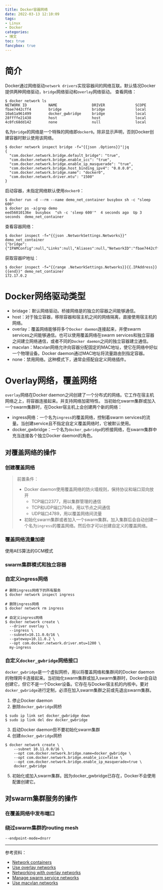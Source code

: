 ```yaml
---
title: Docker容器网络
date: 2022-03-13 12:10:09
tags:
- Linux
- Docker
categories:
- 博文
toc: true
fancybox: true
---
```


# 简介
Docker通过网络驱动`network drivers`实现容器间的网络互联。默认情况Docker提供两种网络驱动，`bridge`网络驱动和`overlay`网络驱动。
查看网络：
```shell
$ docker network ls
NETWORK ID          NAME                DRIVER              SCOPE
fbae7442cff4        bridge              bridge              local
10a61a961499        docker_gwbridge     bridge              local
28ffffe21438        host                host                local
4c0fc68dd142        none                null                local
```

名为`bridge`的网络是一个特殊的网络即`docker0`。除非显示声明，否则Docker创建容器时默认使用该网络。
```shell
$ docker network inspect bridge -f="{{json .Options}}"|jq
{
  "com.docker.network.bridge.default_bridge": "true",
  "com.docker.network.bridge.enable_icc": "true",
  "com.docker.network.bridge.enable_ip_masquerade": "true",
  "com.docker.network.bridge.host_binding_ipv4": "0.0.0.0",
  "com.docker.network.bridge.name": "docker0",
  "com.docker.network.driver.mtu": "1500"
}
```

启动容器，未指定网络默认使用`docker0`：
```shell
$ docker run -d --rm --name demo_net_container busybox sh -c "sleep 600"
$ docker ps -a|grep demo
eed56010136e  busybox  "sh -c 'sleep 600'"  4 seconds ago  Up 3 seconds  demo_net_container
```

查看容器网络：
```shell
$ docker inspect -f="{{json .NetworkSettings.Networks}}" demo_net_container
{"bridge":{"IPAMConfig":null,"Links":null,"Aliases":null,"NetworkID":"fbae7442cff48ab9c8af7f5e120c8ce530db9e1416c0067c47094ba692a9d0a8","EndpointID":"83fbc769afc547237687183904acad786808edd81212d96cabf69f01defded03","Gateway":"172.17.0.1","IPAddress":"172.17.0.2","IPPrefixLen":16,"IPv6Gateway":"","GlobalIPv6Address":"","GlobalIPv6PrefixLen":0,"MacAddress":"02:42:ac:11:00:02","DriverOpts":null}}
```

获取容器IP地址：
```shell
$ docker inspect -f="{{range .NetworkSettings.Networks}}{{.IPAddress}}{{end}}" demo_net_container
172.17.0.2
```

# Docker网络驱动类型
- bridage：默认网络驱动。桥接网络是的独立的容器之间能够通信。
- host：对于独立容器，移除容器和宿主机之间的网络隔离，直接使用宿主机的网络。
- overlay：覆盖网络能够将多个`Docker daemon`连接起来，并使swarm services之间能够通信。也可以使用覆盖网络在swarm services和独立容器之间建立网络通信，或者不同的`Docker daemon`之间的独立容器建立通信。
- macvlan：Macvlan网络允许向容器分配固定的MAC地址，使它在网络中好似一个物理设备。Docker daemon通过MAC地址将流量路由到指定容器。
- none：禁用网络。这种模式下，通常会搭配自定义网络插件。

# Overlay网络，覆盖网络
`overlay`网络在Docker daemon之间创建了一个分布式的网络。它工作在宿主机网络之上，将容器连接起来。并支持网络加密特性。
当初始化swarm集群或加入一个swarm集群时，在Docker宿主机上会创建两个新的网络：
- ingress网络：一个名为`ingress`的覆盖网络，控制着swarm services的流量。当创建service且不指定自定义覆盖网络时，它被默认使用。
- docker_gwbridge：一个名为`docker_gwbridge`的桥接网络，在swarm集群中充当连接各个独立Docker daemon的角色。

## 对覆盖网络的操作
### 创建覆盖网络
> 前置条件：
> - Docker daemon使用覆盖网络的防火墙规则，保持协议和端口双向放开
>   - TCP端口2377，用以集群管理的通信
>   - TCP和UDP端口7946，用以节点之间通信
>   - UDP端口4789，用以覆盖网络间流量
> - 初始化swarm集群或者加入一个swarm集群。加入集群后会自动创建一个名为`ingress`的覆盖网络。然后你才可以创建自定义的覆盖网络。

### 覆盖网络流量加密
使用AES算法的GCM模式

### swarm集群模式和独立容器

### 自定义ingress网络
```shell
# 删除ingress网络下的所有服务
$ docker network inspect ingress

# 删除ingress网络
$ docker network rm ingress

# 自定义ingress网络
$ docker network create \
  --driver overlay \
  --ingress \
  --subnet=10.11.0.0/16 \
  --gateway=10.11.0.2 \
  --opt com.docker.network.driver.mtu=1200 \
  my-ingress

```

### 自定义`docker_gwbridge`网络接口
`docker_gwbridge`是一个虚拟网桥，用以将覆盖网络和集群间的Docker daemon的物理网卡连接起来。当初始化swarm集群或加入swarm集群时，Docker会自动创建它，但它不是一个Docker设备。它存在与Docker宿主机的内核中。要对`docker_gwbridge`进行定制，必须在加入swarm集群之前或先退出swarm集群。
1. 停止Docker daemon
2. 删除`docker_gwbridge`网桥
```shell
$ sudo ip link set docker_gwbridge down
$ sudo ip link del dev docker_gwbridge 
```
3. 启动Docker daemon但不要初始化swarm集群
4. 创建`docker_gwbridge`网桥
```shell
$ docker network create \
    --subnet 10.11.0.0/16 \
    --opt com.docker.network.bridge.name=docker_gwbridge \
    --opt com.docker.network.bridge.enable_icc=false \
    --opt com.docker.network.bridge.enable_ip_masquerade=true \
    docker_gwbridge
```
5. 初始化或加入swarm集群。因为docker_gwbridge已存在，Docker不会使用配置创建它。


## 对swarm集群服务的操作
### 在覆盖网络中发布端口
### 绕过swarm集群的routing mesh
```
--endpoint-mode=dnsrr
```


---
参考资料：
- [Network containers](https://docs.docker.com/engine/tutorials/networkingcontainers/)
- [Use overlay networks](https://docs.docker.com/network/overlay/)
- [Networking with overlay networks](https://docs.docker.com/network/network-tutorial-overlay/)
- [Manage swarm service networks](https://docs.docker.com/engine/swarm/networking/)
- [Use macvlan networks](https://docs.docker.com/network/macvlan/)


